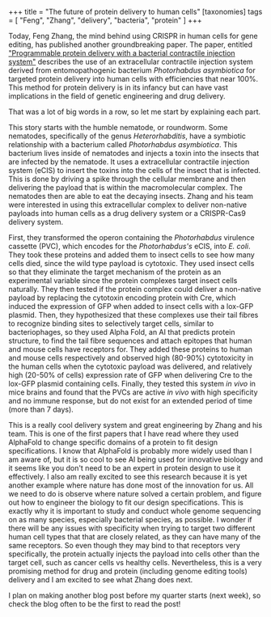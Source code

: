 +++
title = "The future of protein delivery to human cells"
[taxonomies]
tags = [ "Feng", "Zhang", "delivery", "bacteria", "protein" ]
+++


Today, Feng Zhang, the mind behind using CRISPR in human cells for gene editing, has published another groundbreaking paper. The paper, entitled ["Programmable protein delivery with a bacterial contractile injection system"](https://www.nature.com/articles/s41586-023-05870-7) describes the use of an extracellular contractile injection system derived from entomopathogenic bacterium _Photorhabdus asymbiotica_ for targeted protein delivery into human cells with efficiencies that near 100%. This method for protein delivery is in its infancy but can have vast implications in the field of genetic engineering and drug delivery.


That was a lot of big words in a row, so let me start by explaining each part. 


This story starts with the humble nematode, or roundworm. Some nematodes, specifically of the genus _Heterorhabditis_, have a symbiotic relationship with a bacterium called _Photorhabdus asymbiotica_. This bacterium lives inside of nematodes and injects a toxin into the insects that are infected by the nematode. It uses a extracellular contractile injection system (eCIS) to insert the toxins into the cells of the insect that is infected. This is done by driving a spike through the cellular membrane and then delivering the payload that is within the macromolecular complex. The nematodes then are able to eat the decaying insects. Zhang and his team were interested in using this extracellular complex to deliver non-native payloads into human cells as a drug delivery system or a CRISPR-Cas9 delivery system. 


First, they transformed the operon containing the _Photorhabdus_ virulence cassette (PVC), which encodes for the _Photorhabdus's_ eCIS, into _E. coli_. They took these proteins and added them to insect cells to see how many cells died, since the wild type payload is cytotoxic. They used insect cells so that they eliminate the target mechanism of the protein as an experimental variable since the protein complexes target insect cells naturally. They then tested if the protein complex could deliver a non-native payload by replacing the cytotoxin encoding protein with Cre, which induced the expression of GFP when added to insect cells with a lox-GFP plasmid. Then, they hypothesized that these complexes use their tail fibres to recognize binding sites to selectively target cells, similar to bacteriophages, so they used Alpha Fold, an AI that predicts protein structure, to find the tail fibre sequences and attach epitopes that human and mouse cells have receptors for. They added these proteins to human and mouse cells respectively and observed high (80-90%) cytotoxicity in the human cells when the cytotoxic payload was delivered, and relatively high (20-50% of cells) expression rate of GFP when delivering Cre to the lox-GFP plasmid containing cells. Finally, they tested this system _in vivo_ in mice brains and found that the PVCs are active _in vivo_ with high specificity and no immune response, but do not exist for an extended period of time (more than 7 days). 


This is a really cool delivery system and great engineering by Zhang and his team. This is one of the first papers that I have read where they used AlphaFold to change specific domains of a protein to fit design specifications. I know that AlphaFold is probably more widely used than I am aware of, but it is so cool to see AI being used for innovative biology and it seems like you don't need to be an expert in protein design to use it effectively. I also am really excited to see this research because it is yet another example where nature has done most of the innovation for us. All we need to do is observe where nature solved a certain problem, and figure out how to engineer the biology to fit our design specifications. This is exactly why it is important to study and conduct whole genome sequencing on as many species, especially bacterial species, as possible. I wonder if there will be any issues with specificity when trying to target two different human cell types that that are closely related, as they can have many of the same receptors. So even though they may bind to that receptors very specifically, the protein actually injects the payload into cells other than the target cell, such as cancer cells vs healthy cells. Nevertheless, this is a very promising method for drug and protein (including genome editing tools) delivery and I am excited to see what Zhang does next.


I plan on making another blog post before my quarter starts (next week), so check the blog often to be the first to read the post!

